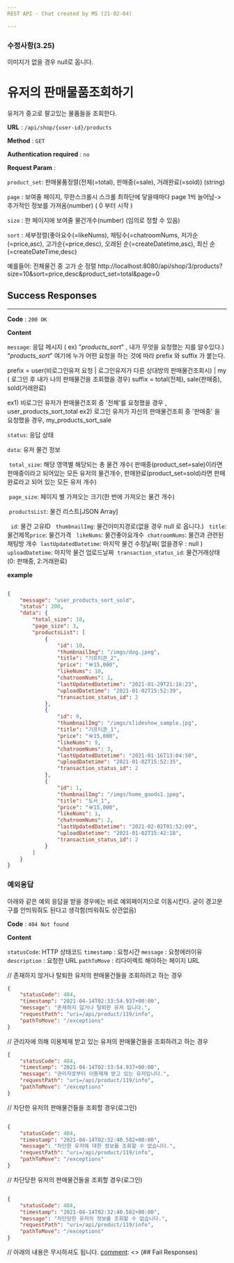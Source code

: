 ```yaml
---
REST API - Chat created by MS (21-02-04)

---
```



### 수정사항(3.25)

이미지가 없을 경우 null로 옵니다.


# 유저의 판매물품조회하기

유저가 중고로 팔고있는 물품들을 조회한다.


**URL** : `/api/shop/{user-id}/products` 

**Method** : `GET`

**Authentication required** : `no`

**Request Param** : 

`product_set`: 판매물품정렬(전체(=total), 판매중(=sale), 거래완료(=sold)) (string)

`page` : 보여줄 페이지, 무한스크롤시 스크롤 최하단에 닿을때마다 page 1씩 늘어남-> 추가적인 정보를 가져옴(number) ( 0 부터 시작 )

`size` : 한 페이지에 보여줄 물건개수(number) (임의로 정할 수 있음)

`sort` : 세부정렬(좋아요수(=likeNums), 채팅수(=chatroomNums, 저가순(=price,asc), 고가순(=price,desc), 오래된 순(=createDatetime,asc), 최신 순(=createDateTime,desc)


예를들어: 전체물건 중 고가 순 정렬
http://localhost:8080/api/shop/3/products?size=10&sort=price,desc&product_set=total&page=0

## Success Responses

___

**Code** : `200 OK`

**Content**

`message`: 응답 메시지 ( ex) "_products_sort_" , 내가 무엇을 요청했는 지를 알수있다.)
"_products_sort_" 여기에 누가 어떤 요청을 하는 것에 따라 prefix 와 suffix 가 붙는다. 
 
prefix = user(비로그인유저 요청 | 로그인유저가 다른 상대방의 판매물건조회시) | my ( 로그인 후 내가 나의 판매물건을 조회했을 경우)
suffix = total(전체), sale(판매중), sold(거래완료)

ex1) 비로그인 유저가 판매물건조회 중 '전체'를 요청했을 경우 , user_products_sort_total
ex2) 로그인 유저가 자신의 판매물건조회 중 '판매중' 을 요청했을 경우, my_products_sort_sale

`status`: 응답 상태 

`data`: 유저 물건 정보

​		`total_size`: 해당 영역별 해당되는 총 물건 개수( 판매중(product_set=sale)이라면 판매중이라고 되어있는 모든 유저의 물건개수, 판매완료(product_set=sold)라면 판매완료라고 되어 있는 모든 유저 개수) 

​		`page_size`: 페이지 별 가져오는 크기(한 번에 가져오는 물건 개수)

​		`productsList`: 물건 리스트[JSON Array]

​		​		 `id`: 물건 고유ID
​		​		 `thumbnailImg`: 물건이미지경로(없을 경우 null 로 옵니다.)
​		​		 `title`: 물건제목
​		​		 `price`: 물건가격
​		​		 `likeNums`: 물건좋아요개수
​		​		 `chatroomNums`: 물건과 관련된 채팅방 개수
​		​		 `lastUpdatedDatetime`: 마지막 물건 수정날짜( 없을경우 : null )
​		​		 `uploadDatetime`: 마지막 물건 업로드날짜
​		​		 `transaction_status_id`: 물건거래상태(0: 판매중, 2:거래완료)



**example**

```json

{
    "message": "user_products_sort_sold",
    "status": 200,
    "data": {
        "total_size": 10,
        "page_size": 3,
        "productsList": [
            {
                "id": 10,
                "thumbnailImg": "/imgs/dog.jpeg",
                "title": "기프티콘_2",
                "price": "￦15,000",
                "likeNums": 10,
                "chatroomNums": 1,
                "lastUpdatedDatetime": "2021-01-29T21:16:23",
                "uploadDatetime": "2021-01-02T15:52:39",
                "transaction_status_id": 2
            },
            {
                "id": 9,
                "thumbnailImg": "/imgs/slideshow_sample.jpg",
                "title": "기프티콘_1",
                "price": "￦15,000",
                "likeNums": 9,
                "chatroomNums": 3,
                "lastUpdatedDatetime": "2021-01-16T13:04:50",
                "uploadDatetime": "2021-01-02T15:52:35",
                "transaction_status_id": 2
            },
            {
                "id": 1,
                "thumbnailImg": "/imgs/home_goods1.jpeg",
                "title": "도서_1",
                "price": "￦15,000",
                "likeNums": 1,
                "chatroomNums": 2,
                "lastUpdatedDatetime": "2021-02-02T01:52:09",
                "uploadDatetime": "2021-01-02T15:42:18",
                "transaction_status_id": 2
            }
        ]
    }
}

```


### 예외응답
아래와 같은 예외 응답을 받을 경우에는 바로 예외페이지으로 이동시킨다.
굳이 경고문구를 안띄워줘도 된다고 생각함(띄워줘도 상관없음)

**Code** : `404 Not found`

**Content**

`statusCode`: HTTP 상태코드
`timestamp` : 요청시간
`message` : 요청에러이유
`description` : 요청한 URL
`pathToMove` : 리다이렉트 해야하는 페이지 URL

// 존재하지 않거나 탈퇴한 유저의 판매물건들을 조회하려고 하는 경우
```json
{
    "statusCode": 404,
    "timestamp": "2021-04-14T02:33:54.937+00:00",
    "message": "존재하지 않거나 탈퇴한 유저 입니다.",
    "requestPath": "uri=/api/product/119/info",
    "pathToMove": "/exceptions"
}
```

// 관리자에 의해 이용제재 받고 있는 유저의 판매물건들을 조회하려고 하는 경우
```json
{
    "statusCode": 404,
    "timestamp": "2021-04-14T02:33:54.937+00:00",
    "message": "관리자로부터 이용제재 받고 있는 유저입니다.",
    "requestPath": "uri=/api/product/119/info",
    "pathToMove": "/exceptions"
}
```

// 차단한 유저의 판매물건들을 조회할 경우(로그인)

```json

{
    "statusCode": 404,
    "timestamp": "2021-04-14T02:32:40.582+00:00",
    "message": "차단한 유저에 대한 정보를 조회할 수 없습니다.",
    "requestPath": "uri=/api/product/119/info",
    "pathToMove": "/exceptions"
}

```

// 차단당한 유저의 판매물건들을 조회할 경우(로그인)

```json

{
    "statusCode": 404,
    "timestamp": "2021-04-14T02:32:40.582+00:00",
    "message": "차단당한 유저의 정보를 조회할 수 없습니다.",
    "requestPath": "uri=/api/product/119/info",
    "pathToMove": "/exceptions"
}

```


// 아래의 내용은 무시하셔도 됩니다.
[comment]: <> (## Fail Responses)

[comment]: <> (차단한 유저 혹은 차단된 유저의 프로필을 보기위해서 api요청을 보냈을 경우 다음과 같은 에러응답값을 반환한다.)

[comment]: <> (**Code** : `403 Forbidden`)

[comment]: <> (**Content**)

[comment]: <> (`statusCode`: HTTP 상태코드)

[comment]: <> (`timestamp` : 요청시간)

[comment]: <> (`message` : 요청에러이유)

[comment]: <> (`description` : 요청한 URL)

[comment]: <> (**example**)

[comment]: <> (1번유저가 차단한 유저의 10번이 판매하고 있는 물건들을 보려고 물건정보를 요청할 때 반환되는 값이다)

[comment]: <> (```json)

[comment]: <> ({)

[comment]: <> (    "statusCode": 403,)

[comment]: <> (    "timestamp": "2021-02-03T07:25:34.324+00:00",)

[comment]: <> (    "message": "Unable to access blocked user.",)

[comment]: <> (    "description": "uri=/api/shop/10/products")

[comment]: <> (})

[comment]: <> (```)


